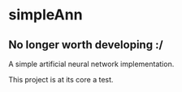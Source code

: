 # simpleAnn
## No longer worth developing :/
A simple artificial neural network implementation.

This project is at its core a test.
